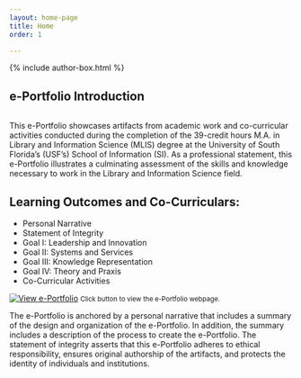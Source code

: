 ```yaml
---
layout: home-page
title: Home
order: 1

---
```


{% include author-box.html %}

## e-Portfolio Introduction

<p style="text-align:center;"> 
<img src="https://eoroyal26.github.io/assets/img/Info-icons5.png" alt="">
</p>

This e-Portfolio showcases artifacts from academic work and co-curricular activities conducted during the completion of the 39-credit hours M.A. in Library and Information Science (MLIS) degree at the University of South Florida’s (USF’s) School of Information (SI). As a professional statement, this e-Portfolio illustrates a culminating assessment of the skills and knowledge necessary to work in the Library and Information Science field. 

## Learning Outcomes and Co-Curriculars:

- Personal Narrative
- Statement of Integrity
- Goal I: Leadership and Innovation
- Goal II: Systems and Services
- Goal III: Knowledge Representation
- Goal IV: Theory and Praxis
- Co-Curricular Activities

[![View e-Portfolio]({{site.baseurl}}/assets/img/Portfolio-Button5.png)](https://eoroyal26.github.io/e-portfolio/)
<small>Click button to view the e-Portfolio webpage.</small>

The e-Portfolio is anchored by a personal narrative that includes a summary of the design and organization of the e-Portfolio. In addition, the summary includes a description of the process to create the e-Portfolio. The statement of integrity asserts that this e-Portfolio adheres to ethical responsibility, ensures original authorship of the artifacts, and protects the identity of individuals and institutions.   
